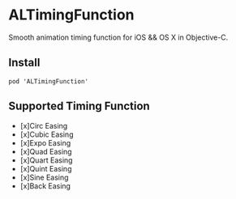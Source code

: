 # ALTimingFunction

Smooth animation timing function for iOS && OS X in Objective-C.

## Install

```
pod 'ALTimingFunction'
```

## Supported Timing Function

- [x]Circ Easing
- [x]Cubic Easing
- [x]Expo Easing
- [x]Quad Easing
- [x]Quart Easing
- [x]Quint Easing
- [x]Sine Easing
- [x]Back Easing